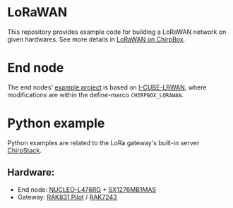 # LoRaWAN
This repository provides example code for building a LoRaWAN network on given hardwares. See more details in [LoRaWAN on ChirpBox](https://chirpbox.github.io/LoRaWAN/).
# End node
The end nodes' [example project](https://github.com/pei-tian/LoRaWAN-ChirpBox/tree/master/STM32CubeExpansion_LRWAN_V1.3.1/Projects/STM32L476RG-Nucleo/Applications/LoRa/End_Node/STM32CubeIDE/sx1276mb1mas) is based on [I-CUBE-LRWAN](https://www.st.com/en/embedded-software/i-cube-lrwan.html), where modifications are within the define-marco `CHIRPBOX_LORAWAN`.

# Python example
Python examples are related to the LoRa gateway's built-in server [ChirpStack](https://www.chirpstack.io/).

## Hardware:
- End node: [NUCLEO-L476RG](https://www.st.com/en/evaluation-tools/nucleo-l476rg.html) + [SX1276MB1MAS](https://www.semtech.com/products/wireless-rf/lora-transceivers/sx1276mb1mas)
- Gateway: [RAK831 Pilot](https://uk.pi-supply.com/products/rak831-pilot-gateway-professional-demonstration-setup?lang=zh) / [RAK7243](https://store.rakwireless.com/products/rak7243c-pilot-gateway?utm_source=rak7243&utm_medium=footer&variant=26682434355300)
